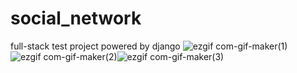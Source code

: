 # social_network
full-stack test project powered by django
![ezgif com-gif-maker(1)](https://user-images.githubusercontent.com/25802489/191309348-3c8a1b26-1e84-48d7-a1bb-82fe5faf1875.gif)![ezgif com-gif-maker(2)](https://user-images.githubusercontent.com/25802489/191309684-6e03d0c7-ae45-479b-a372-b6c8f4463420.gif)![ezgif com-gif-maker(3)](https://user-images.githubusercontent.com/25802489/191309844-27605cb0-6238-4f34-b129-be1309ef3774.gif)


